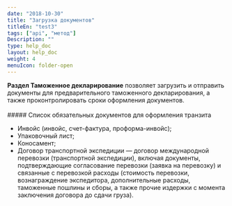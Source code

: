 ```yaml
---
date: "2018-10-30"
title: "Загрузка документов"
titleEn: "test3"
tags: ["api", "метод"]
Description: ""
type: help_doc
layout: help_doc
weight: 4
menuIcon: folder-open
---
```

 
<div class="pixxett-alert pixxett-alert-icon alert4-light">
  <i class="fa fa-info-circle"></i><b>Раздел Таможенное декларирование</b> позволяет загрузить и отправить документы для предварительного таможенного декларирования, а также проконтролировать сроки оформления документов.
</div>
<br/>
##### Список обязательных документов для оформления транзита

* Инвойс (инвойс, счет-фактура, проформа-инвойс);
* Упаковочный лист;
* Коносамент;
* Договор транспортной экспедиции — договор международной перевозки (транспортной экспедиции), включая документы, подтверждающие согласование перевозки (заявка на перевозку) и связанные с перевозкой расходы (стоимость перевозки, вознаграждение экспедитора, дополнительные расходы, таможенные пошлины и сборы, а также прочие издержки с момента заключения договора до сдачи груза).

